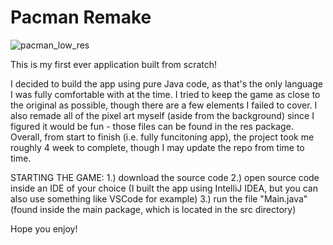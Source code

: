 # Pacman Remake

![pacman_low_res](https://github.com/user-attachments/assets/95af5bd5-c94c-4c8a-993f-a69d3e88c198)

This is my first ever application built from scratch!

I decided to build the app using pure Java code, as that's the only language I was fully comfortable with at the time.
I tried to keep the game as close to the original as possible, though there are a few elements I failed to cover.
I also remade all of the pixel art myself (aside from the background) since I figured it would be fun - those files can be found in the res package.
Overall, from start to finish (i.e. fully funcitoning app), the project took me roughly 4 week to complete, though I may update the repo from time to time.

STARTING THE GAME:
1.) download the source code
2.) open source code inside an IDE of your choice (I built the app using IntelliJ IDEA, but you can also use something like VSCode for example)
3.) run the file "Main.java" (found inside the main package, which is located in the src directory)

Hope you enjoy!

